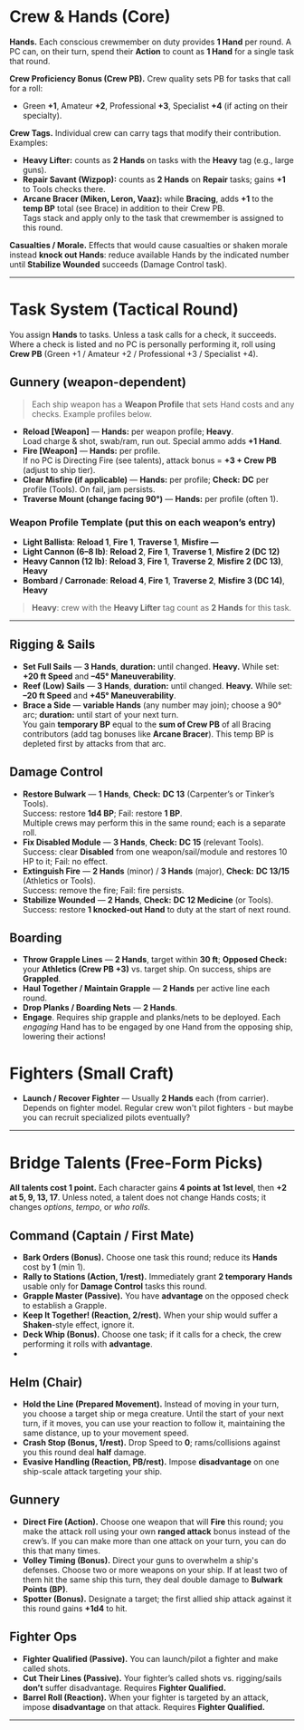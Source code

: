 # Crew & Hands (Core)

**Hands.** Each conscious crewmember on duty provides **1 Hand** per round. A PC can, on their turn, spend their **Action** to count as **1 Hand** for a single task that round.

**Crew Proficiency Bonus (Crew PB).** Crew quality sets PB for tasks that call for a roll:

- Green **+1**, Amateur **+2**, Professional **+3**, Specialist **+4** (if acting on their specialty).

**Crew Tags.** Individual crew can carry tags that modify their contribution. Examples:

- **Heavy Lifter:** counts as **2 Hands** on tasks with the **Heavy** tag (e.g., large guns).
- **Repair Savant (Wizpop):** counts as **2 Hands** on **Repair** tasks; gains **+1** to Tools checks there.
- **Arcane Bracer (Miken, Leron, Vaaz):** while **Bracing**, adds **+1** to the **temp BP** total (see Brace) in addition to their Crew PB.  
    Tags stack and apply only to the task that crewmember is assigned to this round.

**Casualties / Morale.** Effects that would cause casualties or shaken morale instead **knock out Hands**: reduce available Hands by the indicated number until **Stabilize Wounded** succeeds (Damage Control task).

---

# Task System (Tactical Round)

You assign **Hands** to tasks. Unless a task calls for a check, it succeeds. Where a check is listed and no PC is personally performing it, roll using **Crew PB** (Green +1 / Amateur +2 / Professional +3 / Specialist +4).

## Gunnery (weapon-dependent)

> Each ship weapon has a **Weapon Profile** that sets Hand costs and any checks. Example profiles below.

- **Reload [Weapon]** — **Hands:** per weapon profile; **Heavy**.  
    Load charge & shot, swab/ram, run out. Special ammo adds **+1 Hand**.
- **Fire [Weapon]** — **Hands:** per profile.  
    If no PC is Directing Fire (see talents), attack bonus = **+3 + Crew PB** (adjust to ship tier).
- **Clear Misfire (if applicable)** — **Hands:** per profile; **Check:** **DC** per profile (Tools). On fail, jam persists.
- **Traverse Mount (change facing 90°)** — **Hands:** per profile (often 1).

### Weapon Profile Template (put this on each weapon’s entry)

- **Light Ballista**: **Reload 1**, **Fire 1**, **Traverse 1**, **Misfire —**
- **Light Cannon (6–8 lb)**: **Reload 2**, **Fire 1**, **Traverse 1**, **Misfire 2 (DC 12)**
- **Heavy Cannon (12 lb)**: **Reload 3**, **Fire 1**, **Traverse 2**, **Misfire 2 (DC 13)**, **Heavy**
- **Bombard / Carronade**: **Reload 4**, **Fire 1**, **Traverse 2**, **Misfire 3 (DC 14)**, **Heavy**

> **Heavy**: crew with the **Heavy Lifter** tag count as **2 Hands** for this task.

---

## Rigging & Sails

- **Set Full Sails** — **3 Hands**, **duration:** until changed. **Heavy.**
    While set: **+20 ft Speed** and **–45° Maneuverability**.
- **Reef (Low) Sails** — **3 Hands**, **duration:** until changed. **Heavy.**
    While set: **–20 ft Speed** and **+45° Maneuverability**.
- **Brace a Side** — **variable Hands** (any number may join); choose a 90° arc; **duration:** until start of your next turn.  
    You gain **temporary BP** equal to the **sum of Crew PB** of all Bracing contributors (add tag bonuses like **Arcane Bracer**). This temp BP is depleted first by attacks from that arc.


## Damage Control

- **Restore Bulwark** — **1 Hands**, **Check:** **DC 13** (Carpenter’s or Tinker’s Tools).  
    Success: restore **1d4 BP**; Fail: restore **1 BP**.  
    Multiple crews may perform this in the same round; each is a separate roll.
- **Fix Disabled Module** — **3 Hands**, **Check:** **DC 15** (relevant Tools).  
    Success: clear **Disabled** from one weapon/sail/module and restores 10 HP to it; Fail: no effect.
- **Extinguish Fire** — **2 Hands** (minor) / **3 Hands** (major), **Check:** **DC 13/15** (Athletics or Tools).  
    Success: remove the fire; Fail: fire persists.
- **Stabilize Wounded** — **2 Hands**, **Check:** **DC 12 Medicine** (or Tools).  
    Success: restore **1 knocked-out Hand** to duty at the start of next round.

## Boarding

- **Throw Grapple Lines** — **2 Hands**, target within **30 ft**; **Opposed Check:** your **Athletics (Crew PB +3)** vs. target ship. On success, ships are **Grappled**.
- **Haul Together / Maintain Grapple** — **2 Hands** per active line each round.
- **Drop Planks / Boarding Nets** — **2 Hands**.
- **Engage**. Requires ship grapple and planks/nets to be deployed. Each *engaging* Hand has to be engaged by one Hand from the opposing ship, lowering their actions! 


# Fighters (Small Craft)

- **Launch / Recover Fighter** — Usually **2 Hands** each (from carrier). Depends on fighter model.
Regular crew won't pilot fighters - but maybe you can recruit specialized pilots eventually?

---

# Bridge Talents (Free-Form Picks)

**All talents cost 1 point.** Each character gains **4 points at 1st level**, then **+2 at 5, 9, 13, 17**. Unless noted, a talent does not change Hands costs; it changes _options_, _tempo_, or _who rolls_.

## Command (Captain / First Mate)

- **Bark Orders (Bonus).** Choose one task this round; reduce its **Hands** cost by **1** (min 1).
- **Rally to Stations (Action, 1/rest).** Immediately grant **2 temporary Hands** usable only for **Damage Control** tasks this round.
- **Grapple Master (Passive).** You have **advantage** on the opposed check to establish a Grapple.
- **Keep It Together! (Reaction, 2/rest).** When your ship would suffer a **Shaken**-style effect, ignore it.
- **Deck Whip (Bonus).** Choose one task; if it calls for a check, the crew performing it rolls with **advantage**.
- 
## Helm (Chair)

- **Hold the Line (Prepared Movement).** Instead of moving in your turn, you choose a target ship or mega creature. Until the start of your next turn, if it moves, you can use your reaction to follow it, maintaining the same distance, up to your movement speed. 
- **Crash Stop (Bonus, 1/rest).** Drop Speed to **0**; rams/collisions against you this round deal **half** damage.
- **Evasive Handling (Reaction, PB/rest).** Impose **disadvantage** on one ship-scale attack targeting your ship.

## Gunnery

- **Direct Fire (Action).** Choose one weapon that will **Fire** this round; you make the attack roll using your own **ranged attack** bonus instead of the crew’s. If you can make more than one attack on your turn, you can do this that many times.
- **Volley Timing (Bonus).** Direct your guns to overwhelm a ship's defenses. Choose two or more weapons on your ship. If at least two of them hit the same ship this turn, they deal double damage to **Bulwark Points (BP)**.
- **Spotter (Bonus).** Designate a target; the first allied ship attack against it this round gains **+1d4** to hit.

## Fighter Ops 

- **Fighter Qualified (Passive).** You can launch/pilot a fighter and make called shots.
- **Cut Their Lines (Passive).** Your fighter’s called shots vs. rigging/sails **don’t** suffer disadvantage. Requires **Fighter Qualified.**
- **Barrel Roll (Reaction).** When your fighter is targeted by an attack, impose **disadvantage** on that attack. Requires **Fighter Qualified.**



---
